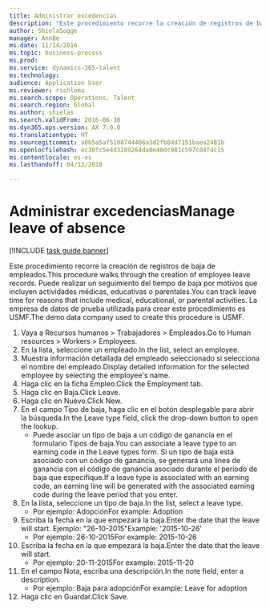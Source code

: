 ```yaml
--- 
title: Administrar excedencias
description: "Este procedimiento recorre la creación de registros de baja de empleados."
author: ShielaSogge
manager: AnnBe
ms.date: 11/14/2016
ms.topic: business-process
ms.prod: 
ms.service: dynamics-365-talent
ms.technology: 
audience: Application User
ms.reviewer: rschloma
ms.search.scope: Operations, Talent
ms.search.region: Global
ms.author: shielas
ms.search.validFrom: 2016-06-30
ms.dyn365.ops.version: AX 7.0.0
ms.translationtype: HT
ms.sourcegitcommit: a8b5a5af5108744406a3d2fb84d7151baea2481b
ms.openlocfilehash: ec30fc5e4d3289264da0e40dc981c597c04f4c15
ms.contentlocale: es-es
ms.lasthandoff: 04/13/2018

---
```

# <a name="manage-leave-of-absence"></a><span data-ttu-id="deef9-103">Administrar excedencias</span><span class="sxs-lookup"><span data-stu-id="deef9-103">Manage leave of absence</span></span>

[!INCLUDE [task guide banner](../../includes/task-guide-banner.md)]

<span data-ttu-id="deef9-104">Este procedimiento recorre la creación de registros de baja de empleados.</span><span class="sxs-lookup"><span data-stu-id="deef9-104">This procedure walks through the creation of employee leave records.</span></span> <span data-ttu-id="deef9-105">Puede realizar un seguimiento del tiempo de baja por motivos que incluyen actividades médicas, educativas o parentales.</span><span class="sxs-lookup"><span data-stu-id="deef9-105">You can track leave time for reasons that include medical, educational, or parental activities.</span></span> <span data-ttu-id="deef9-106">La empresa de datos de prueba utilizada para crear este procedimiento es USMF.</span><span class="sxs-lookup"><span data-stu-id="deef9-106">The demo data company used to create this procedure is USMF.</span></span>

1. <span data-ttu-id="deef9-107">Vaya a Recursos humanos > Trabajadores > Empleados.</span><span class="sxs-lookup"><span data-stu-id="deef9-107">Go to Human resources > Workers > Employees.</span></span>
2. <span data-ttu-id="deef9-108">En la lista, seleccione un empleado.</span><span class="sxs-lookup"><span data-stu-id="deef9-108">In the list, select an employee.</span></span>
3. <span data-ttu-id="deef9-109">Muestra información detallada del empleado seleccionado si selecciona el nombre del empleado.</span><span class="sxs-lookup"><span data-stu-id="deef9-109">Display detailed information for the selected employee by selecting the employee's name.</span></span>
4. <span data-ttu-id="deef9-110">Haga clic en la ficha Empleo.</span><span class="sxs-lookup"><span data-stu-id="deef9-110">Click the Employment tab.</span></span>
5. <span data-ttu-id="deef9-111">Haga clic en Baja.</span><span class="sxs-lookup"><span data-stu-id="deef9-111">Click Leave.</span></span>
6. <span data-ttu-id="deef9-112">Haga clic en Nuevo.</span><span class="sxs-lookup"><span data-stu-id="deef9-112">Click New.</span></span>
7. <span data-ttu-id="deef9-113">En el campo Tipo de baja, haga clic en el botón desplegable para abrir la búsqueda.</span><span class="sxs-lookup"><span data-stu-id="deef9-113">In the Leave type field, click the drop-down button to open the lookup.</span></span>
    * <span data-ttu-id="deef9-114">Puede asociar un tipo de baja a un código de ganancia en el formulario Tipos de baja.</span><span class="sxs-lookup"><span data-stu-id="deef9-114">You can associate a leave type to an earning code in the Leave types form.</span></span> <span data-ttu-id="deef9-115">Si un tipo de baja está asociado con un código de ganancia, se generará una línea de ganancia con el código de ganancia asociado durante el período de baja que especifique.</span><span class="sxs-lookup"><span data-stu-id="deef9-115">If a leave type is associated with an earning code, an earning line will be generated with the associated earning code during the leave period that you enter.</span></span>  
8. <span data-ttu-id="deef9-116">En la lista, seleccione un tipo de baja.</span><span class="sxs-lookup"><span data-stu-id="deef9-116">In the list, select a leave type.</span></span> 
    * <span data-ttu-id="deef9-117">Por ejemplo: Adopción</span><span class="sxs-lookup"><span data-stu-id="deef9-117">For example: Adoption</span></span>  
9. <span data-ttu-id="deef9-118">Escriba la fecha en la que empezará la baja.</span><span class="sxs-lookup"><span data-stu-id="deef9-118">Enter the date that the leave will start.</span></span> <span data-ttu-id="deef9-119">Ejemplo: "26-10-2015"</span><span class="sxs-lookup"><span data-stu-id="deef9-119">Example: '2015-10-26'</span></span>
    * <span data-ttu-id="deef9-120">Por ejemplo: 26-10-2015</span><span class="sxs-lookup"><span data-stu-id="deef9-120">For example:  2015-10-26</span></span>  
10. <span data-ttu-id="deef9-121">Escriba la fecha en la que empezará la baja.</span><span class="sxs-lookup"><span data-stu-id="deef9-121">Enter the date that the leave will start.</span></span> 
    * <span data-ttu-id="deef9-122">Por ejemplo: 20-11-2015</span><span class="sxs-lookup"><span data-stu-id="deef9-122">For example:  2015-11-20</span></span>  
11. <span data-ttu-id="deef9-123">En el campo Nota, escriba una descripción.</span><span class="sxs-lookup"><span data-stu-id="deef9-123">In the note field, enter a description.</span></span>
    * <span data-ttu-id="deef9-124">Por ejemplo: Baja para adopción</span><span class="sxs-lookup"><span data-stu-id="deef9-124">For example: Leave for adoption</span></span>  
12. <span data-ttu-id="deef9-125">Haga clic en Guardar.</span><span class="sxs-lookup"><span data-stu-id="deef9-125">Click Save.</span></span>


